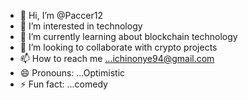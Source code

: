 - 👋 Hi, I’m @Paccer12
- 👀 I’m interested in technology 
- 🌱 I’m currently learning about blockchain technology 
- 💞️ I’m looking to collaborate with crypto projects
- 📫 How to reach me ...ichinonye94@gmail.com 
- 😄 Pronouns: ...Optimistic 
- ⚡ Fun fact: ...comedy

<!---
Paccer12/tfs is a ✨ special ✨ repository because its `README.md` (this file) appears on your GitHub profile.
You can click the Preview link to take a look at your changes.
--->
